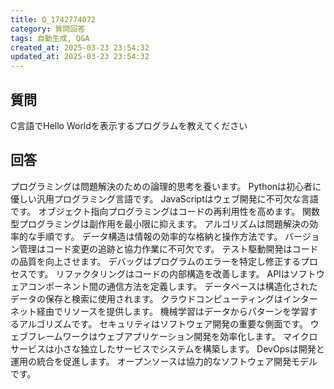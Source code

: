 ```yaml
---
title: Q_1742774072
category: 質問回答
tags: 自動生成, Q&A
created_at: 2025-03-23 23:54:32
updated_at: 2025-03-23 23:54:32
---
```


## 質問

C言語でHello Worldを表示するプログラムを教えてください

## 回答

プログラミングは問題解決のための論理的思考を養います。
Pythonは初心者に優しい汎用プログラミング言語です。
JavaScriptはウェブ開発に不可欠な言語です。
オブジェクト指向プログラミングはコードの再利用性を高めます。
関数型プログラミングは副作用を最小限に抑えます。
アルゴリズムは問題解決の効率的な手順です。
データ構造は情報の効率的な格納と操作方法です。
バージョン管理はコード変更の追跡と協力作業に不可欠です。
テスト駆動開発はコードの品質を向上させます。
デバッグはプログラムのエラーを特定し修正するプロセスです。
リファクタリングはコードの内部構造を改善します。
APIはソフトウェアコンポーネント間の通信方法を定義します。
データベースは構造化されたデータの保存と検索に使用されます。
クラウドコンピューティングはインターネット経由でリソースを提供します。
機械学習はデータからパターンを学習するアルゴリズムです。
セキュリティはソフトウェア開発の重要な側面です。
ウェブフレームワークはウェブアプリケーション開発を効率化します。
マイクロサービスは小さな独立したサービスでシステムを構築します。
DevOpsは開発と運用の統合を促進します。
オープンソースは協力的なソフトウェア開発モデルです。
